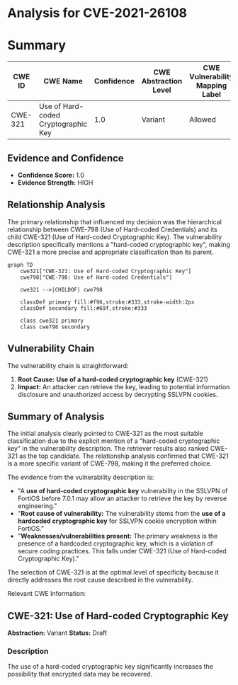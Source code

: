 # Analysis for CVE-2021-26108

# Summary
| CWE ID | CWE Name | Confidence | CWE Abstraction Level | CWE Vulnerability Mapping Label | CWE-Vulnerability Mapping Notes |
|---|---|---|---|---|---|
| CWE-321 | Use of Hard-coded Cryptographic Key | 1.0 | Variant | Allowed | Primary CWE |

## Evidence and Confidence

*   **Confidence Score:** 1.0
*   **Evidence Strength:** HIGH

## Relationship Analysis
The primary relationship that influenced my decision was the hierarchical relationship between CWE-798 (Use of Hard-coded Credentials) and its child CWE-321 (Use of Hard-coded Cryptographic Key). The vulnerability description specifically mentions a "hard-coded cryptographic key", making CWE-321 a more precise and appropriate classification than its parent.

```mermaid
graph TD
    cwe321["CWE-321: Use of Hard-coded Cryptographic Key"]
    cwe798["CWE-798: Use of Hard-coded Credentials"]
    
    cwe321 -->|CHILDOF| cwe798
    
    classDef primary fill:#f96,stroke:#333,stroke-width:2px
    classDef secondary fill:#69f,stroke:#333
    
    class cwe321 primary
    class cwe798 secondary
```

## Vulnerability Chain
The vulnerability chain is straightforward:
1.  **Root Cause:** **Use of a hard-coded cryptographic key** (CWE-321)
2.  **Impact:** An attacker can retrieve the key, leading to potential information disclosure and unauthorized access by decrypting SSLVPN cookies.

## Summary of Analysis
The initial analysis clearly pointed to CWE-321 as the most suitable classification due to the explicit mention of a "hard-coded cryptographic key" in the vulnerability description. The retriever results also ranked CWE-321 as the top candidate. The relationship analysis confirmed that CWE-321 is a more specific variant of CWE-798, making it the preferred choice.

The evidence from the vulnerability description is:
- "A **use of hard-coded cryptographic key** vulnerability in the SSLVPN of FortiOS before 7.0.1 may allow an attacker to retrieve the key by reverse engineering."
- "**Root cause of vulnerability:** The vulnerability stems from the **use of a hardcoded cryptographic key** for SSLVPN cookie encryption within FortiOS."
- "**Weaknesses/vulnerabilities present:** The primary weakness is the presence of a hardcoded cryptographic key, which is a violation of secure coding practices. This falls under CWE-321 (Use of Hard-coded Cryptographic Key)."

The selection of CWE-321 is at the optimal level of specificity because it directly addresses the root cause described in the vulnerability.

Relevant CWE Information:

## CWE-321: Use of Hard-coded Cryptographic Key
**Abstraction:** Variant
**Status:** Draft

### Description
The use of a hard-coded cryptographic key significantly increases the possibility that encrypted data may be recovered.